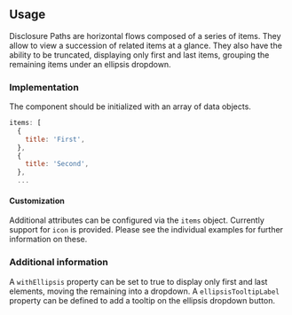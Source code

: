 ## Usage

Disclosure Paths are horizontal flows composed of a series of items.
They allow to view a succession of related items at a glance.
They also have the ability to be truncated, displaying only first and last items,
grouping the remaining items under an ellipsis dropdown.

### Implementation

The component should be initialized with an array of data objects.

```js
items: [
  {
    title: 'First',
  },
  {
    title: 'Second',
  },
  ...
```

#### Customization

Additional attributes can be configured via the `items` object. Currently
support for `icon` is provided. Please see the individual
examples for further information on these.

### Additional information

A `withEllipsis` property can be set to true to display only first and last elements,
moving the remaining into a dropdown.
A `ellipsisTooltipLabel` property can be defined to add a tooltip on the ellipsis dropdown button.
